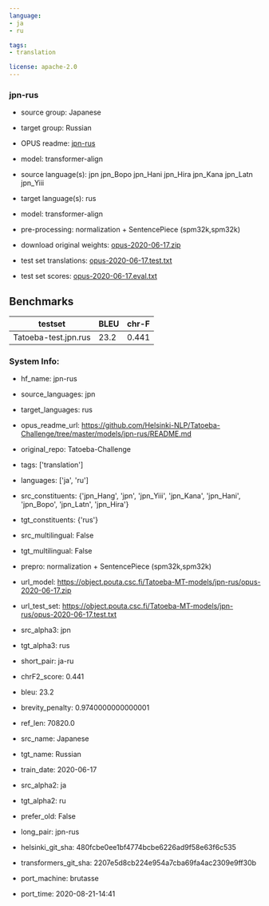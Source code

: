 ```yaml
---
language: 
- ja
- ru

tags:
- translation

license: apache-2.0
---
```


### jpn-rus

* source group: Japanese 
* target group: Russian 
*  OPUS readme: [jpn-rus](https://github.com/Helsinki-NLP/Tatoeba-Challenge/tree/master/models/jpn-rus/README.md)

*  model: transformer-align
* source language(s): jpn jpn_Bopo jpn_Hani jpn_Hira jpn_Kana jpn_Latn jpn_Yiii
* target language(s): rus
* model: transformer-align
* pre-processing: normalization + SentencePiece (spm32k,spm32k)
* download original weights: [opus-2020-06-17.zip](https://object.pouta.csc.fi/Tatoeba-MT-models/jpn-rus/opus-2020-06-17.zip)
* test set translations: [opus-2020-06-17.test.txt](https://object.pouta.csc.fi/Tatoeba-MT-models/jpn-rus/opus-2020-06-17.test.txt)
* test set scores: [opus-2020-06-17.eval.txt](https://object.pouta.csc.fi/Tatoeba-MT-models/jpn-rus/opus-2020-06-17.eval.txt)

## Benchmarks

| testset               | BLEU  | chr-F |
|-----------------------|-------|-------|
| Tatoeba-test.jpn.rus 	| 23.2 	| 0.441 |


### System Info: 
- hf_name: jpn-rus

- source_languages: jpn

- target_languages: rus

- opus_readme_url: https://github.com/Helsinki-NLP/Tatoeba-Challenge/tree/master/models/jpn-rus/README.md

- original_repo: Tatoeba-Challenge

- tags: ['translation']

- languages: ['ja', 'ru']

- src_constituents: {'jpn_Hang', 'jpn', 'jpn_Yiii', 'jpn_Kana', 'jpn_Hani', 'jpn_Bopo', 'jpn_Latn', 'jpn_Hira'}

- tgt_constituents: {'rus'}

- src_multilingual: False

- tgt_multilingual: False

- prepro:  normalization + SentencePiece (spm32k,spm32k)

- url_model: https://object.pouta.csc.fi/Tatoeba-MT-models/jpn-rus/opus-2020-06-17.zip

- url_test_set: https://object.pouta.csc.fi/Tatoeba-MT-models/jpn-rus/opus-2020-06-17.test.txt

- src_alpha3: jpn

- tgt_alpha3: rus

- short_pair: ja-ru

- chrF2_score: 0.441

- bleu: 23.2

- brevity_penalty: 0.9740000000000001

- ref_len: 70820.0

- src_name: Japanese

- tgt_name: Russian

- train_date: 2020-06-17

- src_alpha2: ja

- tgt_alpha2: ru

- prefer_old: False

- long_pair: jpn-rus

- helsinki_git_sha: 480fcbe0ee1bf4774bcbe6226ad9f58e63f6c535

- transformers_git_sha: 2207e5d8cb224e954a7cba69fa4ac2309e9ff30b

- port_machine: brutasse

- port_time: 2020-08-21-14:41